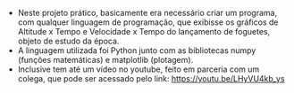 - Neste projeto prático, basicamente era necessário criar um programa, com qualquer linguagem de programação,
que exibisse os gráficos de Altitude x Tempo e Velocidade x Tempo do lançamento de foguetes, objeto de estudo da época.
- A linguagem utilizada foi Python junto com as bibliotecas numpy (funções matemáticas) e matplotlib (plotagem).
- Inclusive tem até um vídeo no youtube, feito em parceria com um colega, que pode ser acessado pelo link: https://youtu.be/LHyVU4kb_ys
